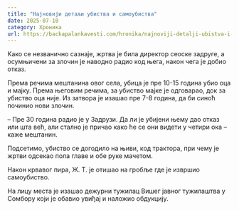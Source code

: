 ```yaml
---
title: "Најновији детаљи убиства и самоубиства"
date: 2025-07-10
category: Хроника
url: https://backapalankavesti.com/hronika/najnoviji-detalji-ubistva-i-samoubistva/
---
```


Како се незванично сазнаје, жртва је била директор сеоске задруге, а осумњичени за злочин је наводно радио код њега, након чега је добио отказ.

Према речима мештанина овог села, убица је пре 10-15 година убио оца и мајку. Према његовим речима, за убиство мајке је одговарао, док за убиство оца није. Из затвора је изашао пре 7-8 година, да би синоћ починио нови злочин.

– Пре 30 година радио је у Задрузи. Да ли је убијени њему дао отказ или шта већ, али стално је причао како ће се они видети у четири ока – каже мештанин.

Подсетимо, убиство се догодило на њиви, код трактора, при чему је жртви одсекао пола главе и обе руке мачетом.

Након крвавог пира, Ж. Т. је отишао на гробље где је извршио самоубиство.

На лицу места је изашао дежурни тужилац Вишег јавног тужилаштва у Сомбору који је обавио увиђај и наложио обдукцију.
